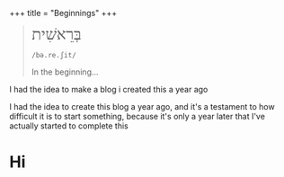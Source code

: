 +++
title = "Beginnings"
+++

> <div style="font-family: Times New Roman, serif; font-size: 2em; text-direction: right;">בְּרֵאשִׁית</div>
>
> `/bə.re.ʃit/`
>
> In the beginning...

I had the idea to make a blog 
i created this a year ago

I had the idea to create this blog a year ago, and it's a testament to how difficult it is to start something, because it's only a year later that I've actually started to complete this


# Hi